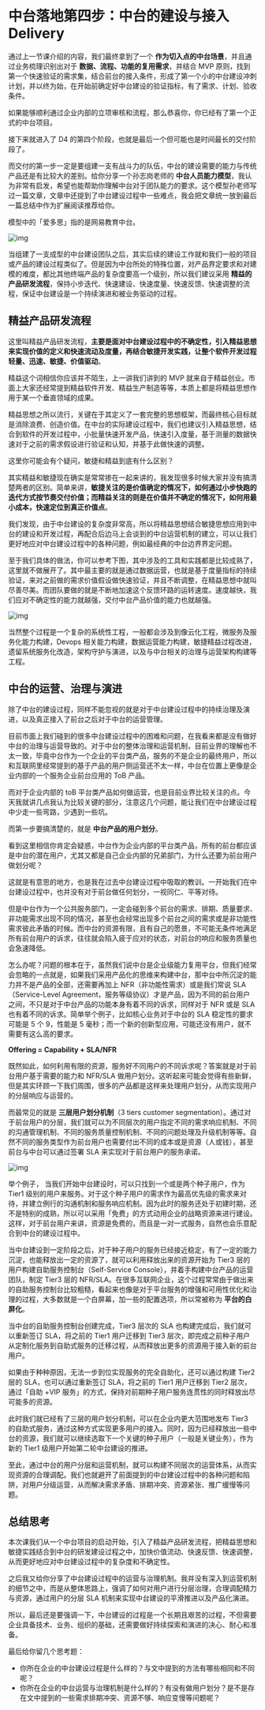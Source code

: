 # 中台落地第四步：中台的建设与接入 Delivery

通过上一节课介绍的内容，我们最终拿到了一个 **作为切入点的中台场景**，并且通过业务梳理识别出对于 **数据、流程、功能的复用需求**，并结合 MVP 原则，找到第一个快速验证的需求集，结合前台的接入条件，形成了第一个小的中台建设冲刺计划，并以终为始，在开始前确定好中台建设的验证指标，有了需求、计划、验收条件。

如果能够顺利通过企业内部的立项审核和流程，那么恭喜你，你已经有了第一个正式的中台项目。

接下来就进入了 D4 的第四个阶段，也就是最后一个但可能也是时间最长的交付阶段了。

而交付的第一步一定是要组建一支有战斗力的队伍，中台的建设需要的能力与传统产品还是有比较大的差别。给你分享一个孙志岗老师的 **中台人员能力模型**，我认为非常有启发，希望也能帮助你理解中台对于团队能力的要求。这个模型孙老师写过一篇文章，文章中还提到了中台建设过程中一些难点，我会把文章统一放到最后一篇总结中作为扩展阅读推荐给你。

模型中的「爱多思」指的是网易教育中台。

![img](./assets/b65c322f9cfa44414e295c3fb0eac205.png)

当组建了一支成型的中台建设团队之后，其实后续的建设工作就和我们一般的项目或产品的建设过程类似了。但是因为中台所处的特殊位置，对产品界定要求和对建模的难度，都比其他终端产品的复杂度要高一个级别，所以我们建议采用 **精益的产品研发流程**，保持小步迭代、快速建设、快速度量、快速反馈、快速调整的流程，保证中台建设是一个持续演进和被业务驱动的过程。

## 精益产品研发流程

这里叫精益产品研发流程，**主要是面对中台建设过程中的不确定性，引入精益思想来实现价值的定义和快速流动及度量，再结合敏捷开发实践，让整个软件开发过程轻量、迅速、敏捷、价值驱动**。

精益这个词相信你应该并不陌生，上一讲我们讲到的 MVP 就来自于精益创业。市面上大家还经常提到精益软件开发、精益生产制造等等，本质上都是将精益思想作用于某一个垂直领域的成果。

精益思想之所以流行，关键在于其定义了一套完整的思想框架，而最终核心目标就是消除浪费、创造价值。在中台的实际建设过程中，我们也建议引入精益思想，结合到软件的开发过程中，小批量快速开发产品，快速引入度量，基于测量的数据快速对于之前的需求假设进行验证和认知，并基于此做快速的调整。

这里你可能会有个疑问，敏捷和精益到底有什么区别？

其实精益和敏捷现在确实是常常掺在一起来讲的，我发现很多时候大家并没有搞清楚两者的区别。简单来讲，**敏捷关注的是价值确定的情况下，如何通过小步快跑的迭代方式按节奏交付价值；而精益关注的则是在价值并不确定的情况下，如何用最小成本，快速定位到真正价值点**。

我们发现，由于中台建设的复杂度非常高，所以将精益思想结合敏捷思想应用到中台的建设和开发过程，再配合后边马上会谈到的中台运营机制的建立，可以让我们更好地应对中台建设过程中的各种问题，例如最经典的中台边界界定问题。

至于我们具体的做法，你可以参考下图，其中涉及的工具和实践都是比较成熟了，这里就不做展开了。其中最主要的就是通过数据运营，也就是基于度量指标的持续验证，来对之前做的需求价值假设做快速验证，并且不断调整，在精益思想中就叫尽善尽美。而团队要做的就是不断地加速这个反馈环路的运转速度。速度越快，我们应对不确定性的能力就越强，交付中台产品价值的能力也就越强。

![img](assets/ef22647effaea3b61826905ea8f394ef.png)

当然整个过程是一个复杂的系统性工程，一般都会涉及到像云化工程，微服务及服务化能力构建，Devops 相关能力构建，数据运营能力构建，敏捷精益过程改进，遗留系统服务化改造，架构守护与演进，以及与中台相关的治理与运营架构构建等工程。

## 中台的运营、治理与演进

除了中台的建设过程，同样不能忽视的就是对于中台建设过程中的持续治理及演进，以及真正接入了前台之后对于中台的运营管理。

目前市面上我们碰到的很多中台建设过程中的困难和问题，在我看来都是没有做好中台的治理与运营导致的。对于中台的整体治理和运营机制，目前业界的理解也不太一致，毕竟中台作为一个企业的平台类产品，服务的不是企业的最终用户，所以和互联网里经常提到的基于产品的用户侧运营还不太一样，中台在位置上更像是企业内部的一个服务企业前台应用的 ToB 产品。

而对于企业内部的 toB 平台类产品如何做运营，也是目前业界比较关注的点。今天我就讲几点我认为比较关键的部分，注意这几个问题，能让我们在中台建设过程中少走一些弯路，少遇到一些坑。

而第一步要搞清楚的，就是 **中台产品的用户划分**。

看到这里相信你肯定会疑惑，中台作为企业内部的平台类产品，所有的前台都应该是中台的潜在用户，尤其又都是自己企业内部的兄弟部门，为什么还要为前台用户做划分呢？

这就是有意思的地方，也是我在过去中台建设过程中吸取的教训。一开始我们在中台建设过程中，也并没有对于前台做任何划分，一视同仁、平等对待。

但是中台作为一个公共服务部门，一定会碰到多个前台的需求、排期、质量要求、非功能需求出现不同的情况，甚至也会经常出现多个前台之间的需求或是非功能性需求彼此矛盾的时候。而中台的资源有限，且有自己的愿景，不可能无条件地满足所有前台用户的诉求，往往就会陷入疲于应对的状态，对前台的响应和服务质量也会急速降低。

怎么办呢？问题的根本在于，虽然我们说中台是企业级能力复用平台，但我们经常会忽略的一点就是，如果我们采用产品化的思维来构建中台，那中台中所沉淀的能力并不是产品的全部，还需要再加上 NFR（非功能性需求）或是我们常说 SLA（Service-Level Agreement，服务等级协议）才是产品，因为不同的前台用户之间，不只是对于中台产品的功能本身有着不同的诉求，同样对于 NFR 或是 SLA 也有着不同的诉求。简单举个例子，比如核心业务对于中台的 SLA 稳定性的要求可能是 5 个 9，性能是 5 毫秒；而一个新的创新型应用，可能还没有用户，就不需要有这么高的要求。

**Offering = Capability + SLA/NFR**

既然如此，如何利用有限的资源，服务好不同用户的不同诉求呢？答案就是对于前台用户基于需要的能力和 NFR/SLA 做用户划分。这听起来可能会觉得有些新鲜，但是其实环顾一下我们周围，很多的产品都是这样来处理用户划分，从而实现用户的分层响应与运营的。

而最常见的就是 **三层用户划分机制**（3 tiers customer segmentation）。通过对于前台用户的分层，我们就可以为不同层次的用户指定不同的需求响应机制、不同的沟通管理机制、不同的服务质量控制机制、不同的问题处理及升级机制等等。自然不同的服务类型作为前台用户也需要付出不同的成本或是资源（人或钱），甚至前台与中台可以通过签署 SLA 来实现对于前台用户的服务承诺。

![img](./assets/2945d8b72e162943c7ed6ad663cef05b.jpg)

举个例子， 当我们开始中台建设时，可以只找到一个或是两个种子用户，作为 Tier1 级别的用户来服务。对于这个种子用户的需求作为最高优先级的需求来对待，并建立例行的沟通机制和服务响应机制。因为此时的服务还处于初建时期，还不是特别的成熟，所以可以采用「免费」的方式动用企业的战略资源来进行建设。这样，对于前台用户来讲，资源是免费的，而且是一对一式服务，自然也会乐意配合到中台的建设过程中。

当中台建设到一定阶段之后，对于种子用户的服务已经接近稳定，有了一定的能力沉淀，也能释放出一定的资源了，就可以利用释放出来的资源开始为 Tier3 层的用户构建自助服务控制台（Self-Service Console），并着手构建中台产品的运营团队，制定 Tier3 层的 NFR/SLA。在很多互联网企业，这个过程常常由于做出来的自助服务控制台比较粗糙，看起来也像是对于平台服务的增强和可用性优化和治理的过程，大多数就是一个白屏幕，加一些的配置选项，所以常被称为 **平台的白屏化**。

当中台的自助服务控制台创建完成，Tier3 层次的 SLA 也构建完成后，我们就可以重新签订 SLA，将之前的 Tier1 用户迁移到 Tier3 层次，即完成之前种子用户从定制化服务到自助式服务的迁移过程，从而释放出更多的资源用于接入新的前台用户。

如果由于种种原因，无法一步到位实现服务的完全自助化，还可以通过构建 Tier2 层的 SLA，也可以通过重新签订 SLA，将之前的 Tier1 用户迁移到 Tier2 层次，通过「自助 +VIP 服务」的方式，保持对前期种子用户服务连贯性的同时释放出尽可能多的资源。

此时我们就已经有了三层的用户划分机制，可以在企业内更大范围地发布 Tier3 的自助式服务，通过这种方式实现更多用户的接入。同时，因为已经释放出一些中台的资源，我们就可以继续选取下一个关键的种子用户（一般是关键业务），作为新的 Tier1 级用户开始第二轮中台建设的推进。

至此，通过中台的用户分层和运营机制，就可以构建不同层次的运营体系，从而实现资源的合理调配。我们也就避开了前面提到的中台建设过程中的各种问题和陷阱，对用户分级运营，从而解决需求矛盾、排期冲突、资源紧张、推广缓慢等问题。

## 总结思考

本次课我们从一个中台项目的启动开始，引入了精益产品研发流程，把精益思想和敏捷实践结合到中台的研发建设过程之中，加快价值流动、快速反馈、快速调整，从而更好地应对中台建设过程中的复杂度和不确定性。

之后我又给你分享了中台建设过程中的运营与治理机制。我并没有深入到运营机制的细节之中，而是从整体思路上，强调了如何对用户进行分层治理，合理调配精力与资源，通过用户的分层 SLA 机制来实现中台建设的平滑推进以及产品化演进。

所以，最后还是要强调一下，中台建设的过程是一个长期且艰苦的过程，不但需要企业具备技术、业务、组织的基础，还需要做好持续探索和演进的决心、耐心和准备。

最后给你留几个思考题：

- 你所在企业的中台建设过程是什么样的？与文中提到的方法有哪些相同和不同呢？
- 你所在企业的中台运营与治理机制是什么样的？有没有做用户划分？是不是存在文中提到的一些需求排期冲突、资源不够、响应变慢等问题呢？